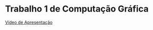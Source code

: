 # Trabalho 1 de Computação Gráfica
[Vídeo de Apresentação](https://www.youtube.com/watch?v=x96eLI9hPVQ)
